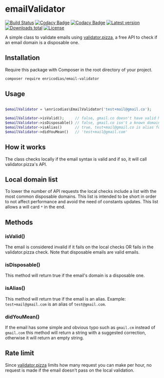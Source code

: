 # emailValidator

[![Build Status](https://img.shields.io/circleci/build/github/enricodias/emailValidator/master)](https://circleci.com/gh/enricodias/emailValidator/tree/master)
[![Codacy Badge](https://api.codacy.com/project/badge/Coverage/125d34db8a0443e0b433cbcde4786372)](https://www.codacy.com/manual/enricodias/emailValidator?utm_source=github.com&utm_medium=referral&utm_content=enricodias/emailValidator&utm_campaign=Badge_Coverage)
[![Codacy Badge](https://api.codacy.com/project/badge/Grade/125d34db8a0443e0b433cbcde4786372)](https://www.codacy.com/manual/enricodias/emailValidator?utm_source=github.com&amp;utm_medium=referral&amp;utm_content=enricodias/emailValidator&amp;utm_campaign=Badge_Grade)
[![Latest version](http://img.shields.io/packagist/v/enricodias/email-validator.svg)](https://packagist.org/packages/enricodias/email-validator)
[![Downloads total](http://img.shields.io/packagist/dt/enricodias/email-validator.svg)](https://packagist.org/packages/enricodias/email-validator)
[![License](http://img.shields.io/packagist/l/enricodias/email-validator.svg)](https://github.com/enricodias/email-validator/blob/master/LICENSE.md)

A simple class to validate emails using <a href="https://validator.pizza">validator.pizza</a>, a free API to check if an email domain is a disposable one.

## Installation

Require this package with Composer in the root directory of your project.

```bash
composer require enricodias/email-validator
```

## Usage

```php

$emailValidator = \enricodias\EmailValidator('test+mail@gmail.co');

$emailValidator->isValid();     // false, gmail.co doesn't have valid MX entries
$emailValidator->isDisposable() // false, gmail.co isn't a known domain for disposable emails
$emailValidator->isAlias()      // true, test+mail@gmail.co is alias for test@gmail.co
$emailValidator->didYouMean()   // 'test+mail@gmail.com'
```

## How it works

The class checks locally if the email syntax is valid and if so, it will call validator.pizza's API.

## Local domain list

To lower the number of API requests the local checks include a list with the most common disposable domains. This list is intended to be short in order to not affect performance and avoid the need of constants updates. This list allows a will card ```*``` in the end.

## Methods

### isValid()

The email is considered invalid if it fails on the local checks OR fails in the validator.pizza check. Note that disposable emails are valid emails.

### isDisposable()

This method will return true if the email's domain is a disposable one.

### isAlias()

This method will return true if the email is an alias. Example: ```test+mail@gmail.com``` is an alias of ```test@gmail.com```.

### didYouMean()

If the email has some simple and obvious typo such as ```gmail.cm``` instead of ```gmail.com``` this method will return a string with a suggested correction, otherwise it will return an empty string.

## Rate limit

Since <a href="https://validator.pizza">validator.pizza</a> limits how many request you can make per hour, no request is made if the email doesn't pass on the local validation.
